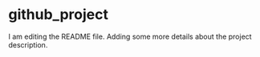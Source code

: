 # github_project
I am editing the README file. Adding some more details about the project description.
